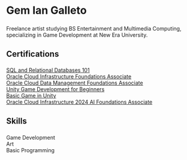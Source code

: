 <h1 align="left">Gem Ian Galleto</h1>

###

<p align="left">Freelance artist studying BS Entertainment and Multimedia Computing, specializing in Game Development at New Era University.</p>

###

<h2 align="left">Certifications</h2>

###

<p align="left">
    <a href="https://courses.cognitiveclass.ai/certificates/46510786f60342568f90327f8b676c6c#">SQL and Relational Databases 101</a><br>
    <a href="https://catalog-education.oracle.com/ords/certview/sharebadge?id=07046D8FEC1211A4E894A147E45C6DF3D259807F73B0EE412E6FCE128D0FA0CF&fbclid=IwY2xjawHDpOlleHRuA2FlbQIxMQABHe_8v8-Cd-a3yLcGajYDpnwH5wOLKpaNJRLS9rw_7yTIDqJRfK1iJcHazw_aem_Gd-Iee2M_HQXh3pNxOejwg">Oracle Cloud Infrastructure Foundations Associate</a><br>
    <a href="https://catalog-education.oracle.com/ords/certview/sharebadge?id=07046D8FEC1211A4E894A147E45C6DF3D259807F73B0EE412E6FCE128D0FA0CF&fbclid=IwY2xjawHDpV1leHRuA2FlbQIxMQABHdqNJ8Sywy4hsbcTiXxlW7I6HfwltEgc14xtWhlG97xivf-VxAV2nU4cdQ_aem_tgzLMTu6PdonuTDmAZ29VQ">Oracle Cloud Data Management Foundations Associate</a><br>
    <a href="https://cursa.app/en/my-certificate/cert0a7128064063a96f9d13c93993f69480">Unity Game Development for Beginners</a><br>
    <a href="https://cursa.app/en/my-certificate/cert524a725eee033ca56b8543373bbbc35a">Basic Game in Unity</a><br>
    <a href="https://catalog-education.oracle.com/ords/certview/sharebadge">Oracle Cloud Infrastructure 2024 AI Foundations Associate</a>
</p>

###

<h2 align="left">Skills</h2>

###

<p align="left">Game Development<br>Art<br>Basic Programming</p>

###
